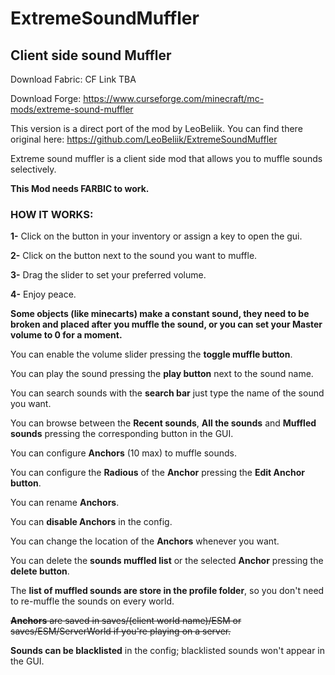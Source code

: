 # ExtremeSoundMuffler
## Client side sound Muffler

Download Fabric: CF Link TBA

Download Forge: https://www.curseforge.com/minecraft/mc-mods/extreme-sound-muffler

This version is a direct port of the mod by LeoBeliik.  You can find there original here: https://github.com/LeoBeliik/ExtremeSoundMuffler

Extreme sound muffler is a client side mod that allows you to muffle sounds selectively.

**This Mod needs FARBIC to work.**

### HOW IT WORKS:

**1-** Click on the button in your inventory or assign a key to open the gui.

**2-** Click on the button next to the sound you want to muffle.

**3-** Drag the slider to set your preferred volume.

**4-** Enjoy peace.

**Some objects (like minecarts) make a constant sound, they need to be broken and placed after you muffle the sound, or you can set your Master volume to 0 for a moment.**

You can enable the volume slider pressing the **toggle muffle button**.

You can play the sound pressing the **play button** next to the sound name. 

You can search sounds with the **search bar** just type the name of the sound you want.

You can browse between the **Recent sounds**, **All the sounds** and **Muffled sounds** pressing the corresponding button in the GUI.

You can configure **Anchors** (10 max) to muffle sounds.

You can configure the **Radious** of the **Anchor** pressing the **Edit Anchor button**.

You can rename **Anchors**.

You can **disable Anchors** in the config.

You can change the location of the **Anchors** whenever you want.

You can delete the **sounds muffled list** or the selected **Anchor** pressing the **delete button**.

The **list of muffled sounds are store in the profile folder**, so you don't need to re-muffle the sounds on every world.

~~**Anchors** are saved in saves/(client world name)/ESM or saves/ESM/ServerWorld if you're playing on a server.~~

**Sounds can be blacklisted** in the config; blacklisted sounds won't appear in the GUI.
